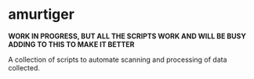# amurtiger

**WORK IN PROGRESS, BUT ALL THE SCRIPTS WORK AND WILL BE BUSY ADDING TO THIS TO MAKE IT BETTER**

A collection of scripts to automate scanning and processing of data collected.
